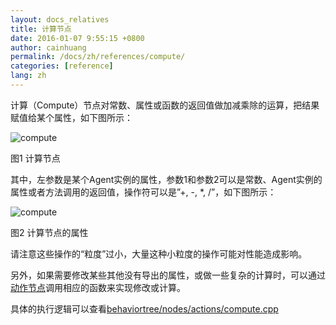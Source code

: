 ```yaml
---
layout: docs_relatives
title: 计算节点 
date: 2016-01-07 9:55:15 +0800
author: cainhuang
permalink: /docs/zh/references/compute/
categories: [reference]
lang: zh
---
```


计算（Compute）节点对常数、属性或函数的返回值做加减乘除的运算，把结果赋值给某个属性，如下图所示：

![compute]({{site.url}}{{site.baseurl}}/img/references/compute.png)

图1 计算节点

其中，左参数是某个Agent实例的属性，参数1和参数2可以是常数、Agent实例的属性或者方法调用的返回值，操作符可以是”+, -, *, /”，如下图所示：

![compute]({{site.url}}{{site.baseurl}}/img/references/compute_prop.png)

图2 计算节点的属性

请注意这些操作的“粒度”过小，大量这种小粒度的操作可能对性能造成影响。

另外，如果需要修改某些其他没有导出的属性，或做一些复杂的计算时，可以通过[动作节点]({{site.url}}{{site.baseurl}}/docs/zh/references/action/)调用相应的函数来实现修改或计算。

具体的执行逻辑可以查看[behaviortree/nodes/actions/compute.cpp]({{site.repository}}/blob/master/src/behaviortree/nodes/actions/compute.cpp)
